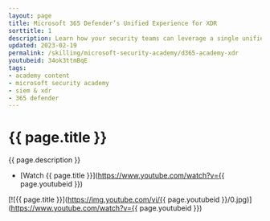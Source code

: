 ```yaml
---
layout: page
title: Microsoft 365 Defender’s Unified Experience for XDR
sorttitle: 1
description: Learn how your security teams can leverage a single unified experience with the newly converged XDR portal. Microsoft 365 Defender is the single place for your investigation, remediation, and hunting activities.
updated: 2023-02-19
permalink: /skilling/microsoft-security-academy/d365-academy-xdr
youtubeid: 34ok3ttmBqE
tags: 
- academy content
- microsoft security academy
- siem & xdr
- 365 defender
---
```


# {{ page.title }}

{{ page.description }}

* [Watch {{ page.title }}](https://www.youtube.com/watch?v={{ page.youtubeid }})

[![{{ page.title }}](https://img.youtube.com/vi/{{ page.youtubeid }}/0.jpg)](https://www.youtube.com/watch?v={{ page.youtubeid }})
